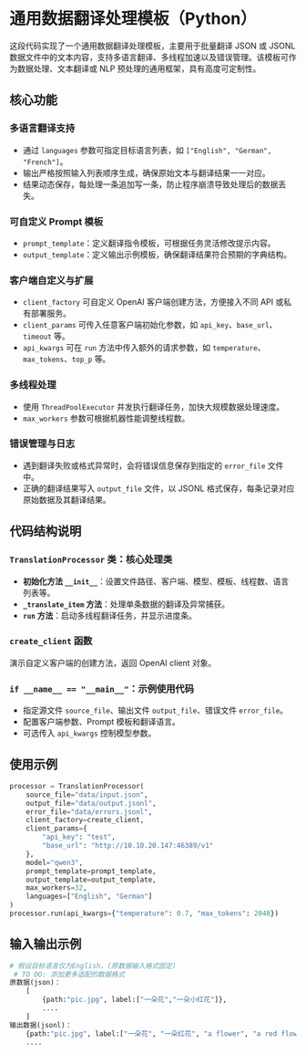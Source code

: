 # 通用数据翻译处理模板（Python）

这段代码实现了一个通用数据翻译处理模板，主要用于批量翻译 JSON 或 JSONL 数据文件中的文本内容，支持多语言翻译、多线程加速以及错误管理。该模板可作为数据处理、文本翻译或 NLP 预处理的通用框架，具有高度可定制性。

## 核心功能

### 多语言翻译支持
- 通过 `languages` 参数可指定目标语言列表，如 `["English", "German", "French"]`。
- 输出严格按照输入列表顺序生成，确保原始文本与翻译结果一一对应。
- 结果动态保存，每处理一条追加写一条，防止程序崩溃导致处理后的数据丢失。

### 可自定义 Prompt 模板
- `prompt_template`：定义翻译指令模板，可根据任务灵活修改提示内容。
- `output_template`：定义输出示例模板，确保翻译结果符合预期的字典结构。

### 客户端自定义与扩展
- `client_factory` 可自定义 OpenAI 客户端创建方法，方便接入不同 API 或私有部署服务。
- `client_params` 可传入任意客户端初始化参数，如 `api_key`、`base_url`、`timeout` 等。
- `api_kwargs` 可在 `run` 方法中传入额外的请求参数，如 `temperature`、`max_tokens`、`top_p` 等。

### 多线程处理
- 使用 `ThreadPoolExecutor` 并发执行翻译任务，加快大规模数据处理速度。
- `max_workers` 参数可根据机器性能调整线程数。

### 错误管理与日志
- 遇到翻译失败或格式异常时，会将错误信息保存到指定的 `error_file` 文件中。
- 正确的翻译结果写入 `output_file` 文件，以 JSONL 格式保存，每条记录对应原始数据及其翻译结果。



## 代码结构说明

### `TranslationProcessor` 类：核心处理类
- **初始化方法 `__init__`**：设置文件路径、客户端、模型、模板、线程数、语言列表等。
- **`_translate_item` 方法**：处理单条数据的翻译及异常捕获。
- **`run` 方法**：启动多线程翻译任务，并显示进度条。

### `create_client` 函数
演示自定义客户端的创建方法，返回 OpenAI client 对象。

### `if __name__ == "__main__"`：示例使用代码
- 指定源文件 `source_file`、输出文件 `output_file`、错误文件 `error_file`。
- 配置客户端参数、Prompt 模板和翻译语言。
- 可选传入 `api_kwargs` 控制模型参数。

## 使用示例

```python
processor = TranslationProcessor(
    source_file="data/input.json",
    output_file="data/output.jsonl",
    error_file="data/errors.jsonl",
    client_factory=create_client,
    client_params={
        "api_key": "test",
        "base_url": "http://10.10.20.147:46389/v1"
    },
    model="qwen3",
    prompt_template=prompt_template,
    output_template=output_template,
    max_workers=32,
    languages=["English", "German"]
)
processor.run(api_kwargs={"temperature": 0.7, "max_tokens": 2048})

```
## 输入输出示例
```python
# 假设目标语言仅为English，(原数据输入格式固定)
 # TO DO: 添加更多适配的数据格式
原数据(json)：
    [
        {path:"pic.jpg", label:["一朵花","一朵小红花"]},
        ....
    ]
输出数据(jsonl)：
    {path:"pic.jpg", label:["一朵花", "一朵红花", "a flower", "a red flower"]}
    ....
    